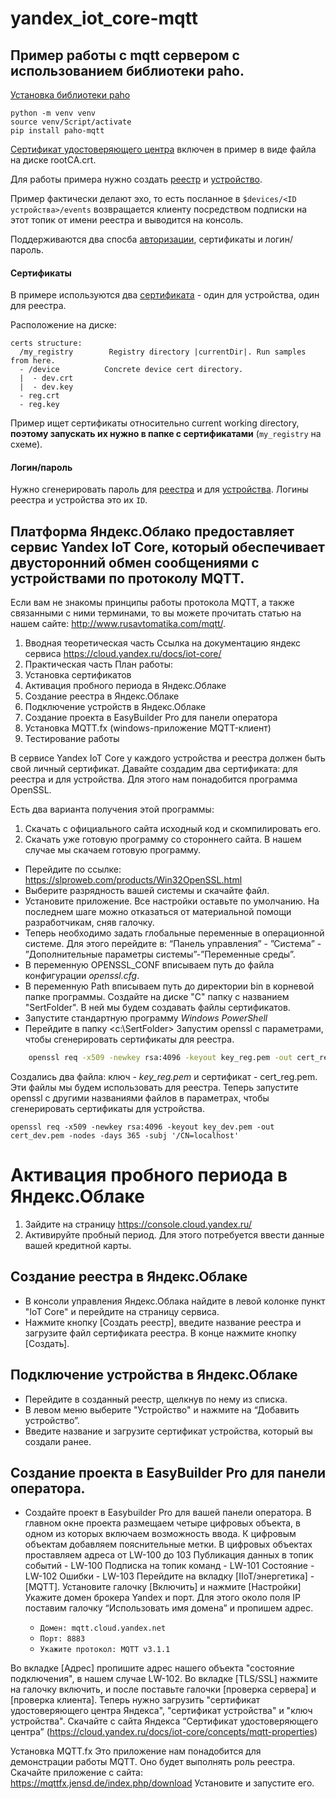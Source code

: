 # yandex_iot_core-mqtt

## Пример работы с mqtt сервером с использованием библиотеки paho.
[Установка библиотеки paho](https://github.com/eclipse/paho.mqtt.python)

    python -m venv venv
    source venv/Script/activate
    pip install paho-mqtt

[Сертификат удостоверяющего
центра](https://storage.yandexcloud.net/mqtt/rootCA.crt) включен в пример
в виде файла на диске rootCA.crt.

Для работы примера нужно создать
[реестр](https://cloud.yandex.ru/docs/iot-core/quickstart#create-registry) и
[устройство](https://cloud.yandex.ru/docs/iot-core/quickstart#create-device).

Пример фактически делают эхо, то есть посланное в `$devices/<ID
устройства>/events` возвращается клиенту посредством подписки на этот топик
от имени реестра и выводится на консоль.

Поддерживаются два спосба
[авторизации](https://cloud.yandex.ru/docs/iot-core/concepts/authorization),
сертификаты и логин/пароль.


#### Сертификаты

В примере используются два
[сертификата](https://cloud.yandex.ru/docs/iot-core/quickstart#create-ca) - один
для устройства, один для реестра.

Расположение на диске:

    certs structure:
      /my_registry        Registry directory |currentDir|. Run samples from here.
      - /device          Concrete device cert directory.
      |  - dev.crt
      |  - dev.key
      - reg.crt
      - reg.key

Пример ищет сертификаты относительно current working directory, **поэтому
запускать их нужно в папке с сертификатами** (`my_registry` на схеме).


#### Логин/пароль

Нужно сгенерировать пароль для
[реестра](https://cloud.yandex.ru/docs/iot-core/operations/password/registry-password)
и для
[устройства](https://cloud.yandex.ru/docs/iot-core/operations/password/device-password).
Логины реестра и устройства это их `ID`.

## Платформа Яндекс.Облако предоставляет сервис Yandex IoT Core, который обеспечивает двусторонний обмен сообщениями с устройствами по протоколу MQTT. ##

Если вам не знакомы принципы работы протокола MQTT, а также связанными с ними терминами, то вы можете прочитать статью на нашем сайте: 
http://www.rusavtomatika.com/mqtt/.

1. Вводная теоретическая часть
Ссылка на документацию яндекс сервиса
https://cloud.yandex.ru/docs/iot-core/
2. Практическая часть
 План работы:  
1. Установка сертификатов  
2. Активация пробного периода в  Яндекс.Облаке  
3. Создание реестра в  Яндекс.Облаке  
4. Подключение устройств в  Яндекс.Облаке  
5. Создание проекта в EasyBuilder Pro для панели оператора  
6. Установка MQTT.fx (windows-приложение MQTT-клиент)
7. Тестирование работы

В сервисе Yandex IoT Core у каждого устройства и реестра должен быть свой личный сертификат. Давайте создадим два сертификата: для реестра и для устройства. 
Для этого нам понадобится программа OpenSSL. 

Есть два варианта получения этой программы: 
1. Скачать с официального сайта исходный код и скомпилировать его. 
2. Скачать уже готовую программу со стороннего сайта. В нашем случае мы скачаем готовую программу.
- Перейдите по ссылке: 
<https://slproweb.com/products/Win32OpenSSL.html>
- Выберите разрядность вашей системы и скачайте файл. 
- Установите приложение. Все настройки оставьте по умолчанию. 
На последнем шаге можно отказаться от материальной помощи разработчикам, сняв галочку.
- Теперь необходимо задать глобальные переменные в операционной системе. Для этого перейдите в: “Панель управления” - ”Система” - ”Дополнительные параметры системы”-”Переменные среды”.
- В переменную OPENSSL_CONF вписываем путь до файла конфигурации _openssl.cfg_. 
- В переменную Path вписываем путь до директории bin в корневой папке программы.
Создайте на диске "С" папку с названием "SertFolder". 
В ней мы будем создавать файлы сертификатов.
- Запустите стандартную программу _Windows PowerShell_
- Перейдите в папку <c:\SertFolder\>
Запустим openssl с параметрами, чтобы сгенерировать сертификаты для реестра. 

```sh
    openssl req -x509 -newkey rsa:4096 -keyout key_reg.pem -out cert_reg.pem -nodes -days 365 -subj '/CN=localhost'
```


Создались два файла: ключ - *key_reg.pem* и сертификат - cert_reg.pem.  
Эти файлы мы будем использовать для реестра.
Теперь запустите openssl  с другими названиями файлов в параметрах, чтобы сгенерировать сертификаты для устройства. 

    openssl req -x509 -newkey rsa:4096 -keyout key_dev.pem -out cert_dev.pem -nodes -days 365 -subj '/CN=localhost'


# Активация пробного периода в  Яндекс.Облаке #
1. Зайдите на страницу https://console.cloud.yandex.ru/ 
2. Активируйте пробный период. 
Для этого потребуется ввести данные вашей кредитной карты. 
## Создание реестра в  Яндекс.Облаке ##
- В консоли управления Яндекс.Облака найдите в левой колонке пункт "IoT Core" и перейдите на страницу сервиса.
- Нажмите кнопку [Создать реестр], введите название реестра и загрузите файл сертификата реестра. В конце нажмите кнопку [Создать].
## Подключение устройства в  Яндекс.Облаке ##
- Перейдите в созданный реестр, щелкнув по нему из списка. 
- В левом меню выберите "Устройство"  и нажмите на “Добавить устройство”.
- Введите название и загрузите сертификат устройства, который вы создали ранее.
## Создание проекта в EasyBuilder Pro для панели оператора.
- Создайте проект в Easybuilder Pro для вашей панели оператора. 
В главном окне проекта размещаем четыре цифровых объекта, в одном из которых включаем возможность ввода. К цифровым объектам добавляем пояснительные метки.
В цифровых объектах проставляем адреса от LW-100 до 103
Публикация данных в топик событий    -   LW-100
Подписка на топик команд             -   LW-101
Состояние                            -   LW-102
Ошибки                               -   LW-103
Перейдите на вкладку [IIoT/энергетика] - [MQTT]. Установите галочку [Включить] и нажмите [Настройки]
Укажите домен брокера Yandex и порт. Для этого около поля IP поставим галочку “Использовать имя домена” и пропишем адрес.

    - `Домен: mqtt.cloud.yandex.net` 
    - `Порт: 8883` 
    - `Укажите протокол: MQTT v3.1.1` 

Во вкладке [Адрес] пропишите адрес нашего объекта "состояние подключения", в нашем случае LW-102.
Во вкладке [TLS/SSL] нажмите на галочку включить, и после поставьте галочки [проверка сервера] и [проверка клиента].
Теперь нужно загрузить "сертификат удостоверяющего центра Яндекса", "сертификат устройства" и "ключ устройства".
Скачайте с сайта Яндекса “Сертификат удостоверяющего центра” (<https://cloud.yandex.ru/docs/iot-core/concepts/mqtt-properties>)

Установка MQTT.fx 
Это приложение нам понадобится для демонстрации работы MQTT.
Оно будет выполнять роль реестра. Скачайте приложение с сайта: 
<https://mqttfx.jensd.de/index.php/download> 
Установите и запустите его.

